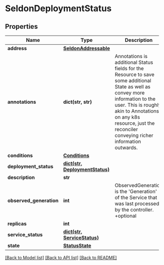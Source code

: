 # SeldonDeploymentStatus

## Properties
Name | Type | Description | Notes
------------ | ------------- | ------------- | -------------
**address** | [**SeldonAddressable**](SeldonAddressable.md) |  | [optional] 
**annotations** | **dict(str, str)** | Annotations is additional Status fields for the Resource to save some additional State as well as convey more information to the user. This is roughly akin to Annotations on any k8s resource, just the reconciler conveying richer information outwards. | [optional] 
**conditions** | [**Conditions**](Conditions.md) |  | [optional] 
**deployment_status** | [**dict(str, DeploymentStatus)**](DeploymentStatus.md) |  | [optional] 
**description** | **str** |  | [optional] 
**observed_generation** | **int** | ObservedGeneration is the &#39;Generation&#39; of the Service that was last processed by the controller. +optional | [optional] 
**replicas** | **int** |  | [optional] 
**service_status** | [**dict(str, ServiceStatus)**](ServiceStatus.md) |  | [optional] 
**state** | [**StatusState**](StatusState.md) |  | [optional] 

[[Back to Model list]](../README.md#documentation-for-models) [[Back to API list]](../README.md#documentation-for-api-endpoints) [[Back to README]](../README.md)


